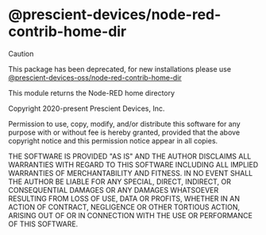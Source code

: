 @prescient-devices/node-red-contrib-home-dir
============================================

> [!CAUTION]
> This package has been deprecated, for new installations please use
> [@prescient-devices-oss/node-red-contrib-home-dir](https://flows.nodered.org/node/@prescient-devices/node-red-contrib-home-dir)

This module returns the Node-RED home directory

Copyright 2020-present Prescient Devices, Inc.

Permission to use, copy, modify, and/or distribute this software for any
purpose with or without fee is hereby granted, provided that the above
copyright notice and this permission notice appear in all copies.

THE SOFTWARE IS PROVIDED "AS IS" AND THE AUTHOR DISCLAIMS ALL WARRANTIES WITH
REGARD TO THIS SOFTWARE INCLUDING ALL IMPLIED WARRANTIES OF MERCHANTABILITY AND
FITNESS. IN NO EVENT SHALL THE AUTHOR BE LIABLE FOR ANY SPECIAL, DIRECT,
INDIRECT, OR CONSEQUENTIAL DAMAGES OR ANY DAMAGES WHATSOEVER RESULTING FROM
LOSS OF USE, DATA OR PROFITS, WHETHER IN AN ACTION OF CONTRACT, NEGLIGENCE OR
OTHER TORTIOUS ACTION, ARISING OUT OF OR IN CONNECTION WITH THE USE OR
PERFORMANCE OF THIS SOFTWARE.
